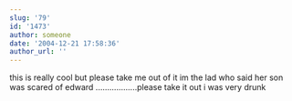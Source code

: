 ```yaml
---
slug: '79'
id: '1473'
author: someone
date: '2004-12-21 17:58:36'
author_url: ''
---
```

this is really cool but please take me out of it im the lad  who said her son was scared of edward ..................please take it out i was very drunk
